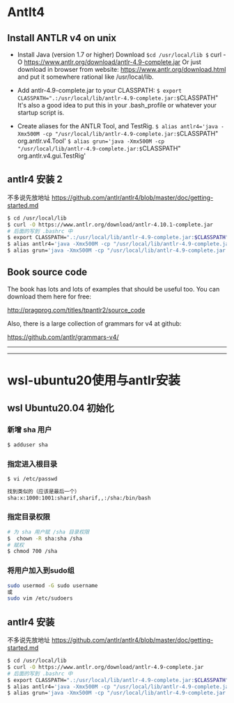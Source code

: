 # Antlt4

## Install  ANTLR v4 on unix

*   Install Java (version 1.7 or higher)
    Download
    `$cd /usr/local/lib
     $` curl -O <https://www.antlr.org/download/antlr-4.9-complete.jar>
    Or just download in browser from website: <https://www.antlr.org/download.html> and put it somewhere rational like /usr/local/lib.

*   Add antlr-4.9-complete.jar to your CLASSPATH:
    `$ export CLASSPATH=".:/usr/local/lib/antlr-4.9-complete.jar:$`CLASSPATH"
    It's also a good idea to put this in your .bash\_profile or whatever your startup script is.

*   Create aliases for the ANTLR Tool, and TestRig.
    `$ alias antlr4='java -Xmx500M -cp "/usr/local/lib/antlr-4.9-complete.jar:$`CLASSPATH" org.antlr.v4.Tool'
    `$ alias grun='java -Xmx500M -cp "/usr/local/lib/antlr-4.9-complete.jar:$`CLASSPATH" org.antlr.v4.gui.TestRig'

## antlr4 安装 2

不多说先放地址 <https://github.com/antlr/antlr4/blob/master/doc/getting-started.md>

```bash
$ cd /usr/local/lib
$ curl -O https://www.antlr.org/download/antlr-4.10.1-complete.jar
# 后面的写到 .bashrc 中
$ export CLASSPATH=".:/usr/local/lib/antlr-4.9-complete.jar:$CLASSPATH"
$ alias antlr4='java -Xmx500M -cp "/usr/local/lib/antlr-4.9-complete.jar:$CLASSPATH" org.antlr.v4.Tool'
$ alias grun='java -Xmx500M -cp "/usr/local/lib/antlr-4.9-complete.jar:$CLASSPATH" org.antlr.v4.gui.TestRig'
```

## Book source code

The book has lots and lots of examples that should be useful too. You can download them here for free:

<http://pragprog.com/titles/tpantlr2/source_code>

Also, there is a large collection of grammars for v4 at github:

<https://github.com/antlr/grammars-v4/>



---
---

# wsl-ubuntu20使用与antlr安装

## wsl Ubuntu20.04 初始化

### 新增 sha 用户

```bash
$ adduser sha
```

### 指定进入根目录

```bash
$ vi /etc/passwd

找到类似的（应该是最后一个）
sha:x:1000:1001:sharif,sharif,,:/sha:/bin/bash
```

### 指定目录权限

```bash
# 为 sha 用户赋 /sha 目录权限
$  chown -R sha:sha /sha
# 赋权
$ chmod 700 /sha
```

### 将用户加入到sudo组

```bash
sudo usermod -G sudo username 
或
sudo vim /etc/sudoers
```

## antlr4 安装

不多说先放地址 <https://github.com/antlr/antlr4/blob/master/doc/getting-started.md>

```bash
$ cd /usr/local/lib
$ curl -O https://www.antlr.org/download/antlr-4.9-complete.jar
# 后面的写到 .bashrc 中
$ export CLASSPATH=".:/usr/local/lib/antlr-4.9-complete.jar:$CLASSPATH"
$ alias antlr4='java -Xmx500M -cp "/usr/local/lib/antlr-4.9-complete.jar:$CLASSPATH" org.antlr.v4.Tool'
$ alias grun='java -Xmx500M -cp "/usr/local/lib/antlr-4.9-complete.jar:$CLASSPATH" org.antlr.v4.gui.TestRig'
```

